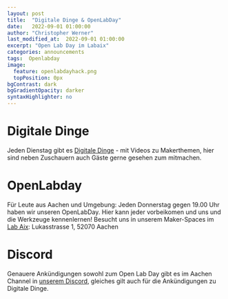 ```yaml
---
layout: post
title:  "Digitale Dinge & OpenLabDay"
date:   2022-09-01 01:00:00
author: "Christopher Werner"
last_modified_at:  2022-09-01 01:00:00
excerpt: "Open Lab Day im Labaix"
categories: announcements
tags:  Openlabday
image:
  feature: openlabdayhack.png
  topPosition: 0px
bgContrast: dark
bgGradientOpacity: darker
syntaxHighlighter: no
---
```



# Digitale Dinge
Jeden Dienstag gibt es [Digitale Dinge](https://www.digitale-dinge.de) - mit Videos zu Makerthemen, hier sind neben Zuschauern auch Gäste gerne gesehen zum mitmachen.

# OpenLabday

Für Leute aus Aachen und Umgebung: Jeden Donnerstag gegen 19.00 Uhr haben wir unseren OpenLabDay. Hier kann jeder vorbeikomen und uns und die Werkzeuge kennenlernen! Besucht uns in unserem Maker-Spaces im [Lab Aix](https://www.labaix.de/):
Lukasstrasse 1, 52070 Aachen
<div class="img img--fullContainer img--14xLeading" style="background-image: url({{ site.baseurl_posts_img }}openlabday.jpg);"></div>


# Discord

Genauere Ankündigungen sowohl zum Open Lab Day gibt es im Aachen Channel in [unserem Discord](https://discord.gg/FRPbrSP), gleiches gilt auch für die Ankündigungen zu Digitale Dinge.
